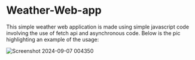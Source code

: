 # Weather-Web-app

This simple weather web application is made using simple javascript code involving the use of fetch api and asynchronous code. Below is the pic highlighting an example of the usage:

![Screenshot 2024-09-07 004350](https://github.com/user-attachments/assets/b631b12d-f67f-47cd-af0a-49c0b7354519)
